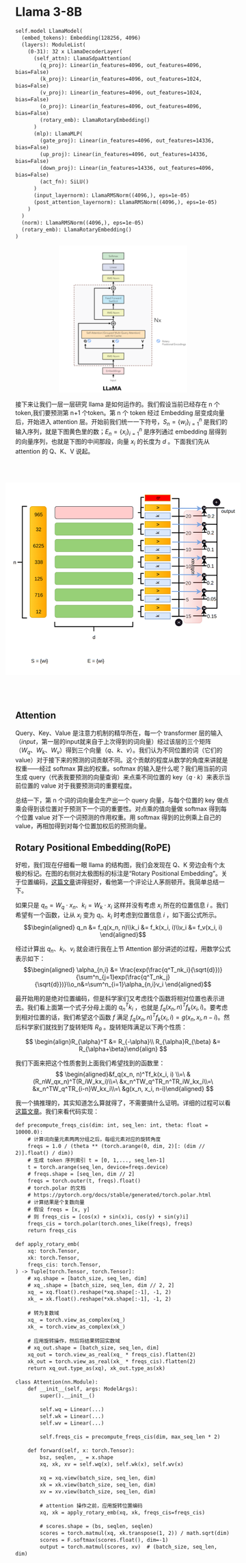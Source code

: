 # Llama 3-8B
```
self.model LlamaModel(
  (embed_tokens): Embedding(128256, 4096)
  (layers): ModuleList(
    (0-31): 32 x LlamaDecoderLayer(
      (self_attn): LlamaSdpaAttention(
        (q_proj): Linear(in_features=4096, out_features=4096, bias=False)
        (k_proj): Linear(in_features=4096, out_features=1024, bias=False)
        (v_proj): Linear(in_features=4096, out_features=1024, bias=False)
        (o_proj): Linear(in_features=4096, out_features=4096, bias=False)
        (rotary_emb): LlamaRotaryEmbedding()
      )
      (mlp): LlamaMLP(
        (gate_proj): Linear(in_features=4096, out_features=14336, bias=False)
        (up_proj): Linear(in_features=4096, out_features=14336, bias=False)
        (down_proj): Linear(in_features=14336, out_features=4096, bias=False)
        (act_fn): SiLU()
      )
      (input_layernorm): LlamaRMSNorm((4096,), eps=1e-05)
      (post_attention_layernorm): LlamaRMSNorm((4096,), eps=1e-05)
    )
  )
  (norm): LlamaRMSNorm((4096,), eps=1e-05)
  (rotary_emb): LlamaRotaryEmbedding()
)
```
<p align="center">
  <img src="../assets/llama/llama.png" width="300">
</p>

接下来让我们一层一层研究 llama 是如何运作的。我们假设当前已经存在 n 个token,我们要预测第 n+1 个token。第 n 个 token 经过 Embedding 层变成向量后，开始进入 attention 层。开始前我们统一一下符号，$S_n=\{w_i\}^n_{i=1}$ 是我们的输入序列，就是下图黄色里的数；$E_n=\{x_i\}^n_{i=1}$ 是序列通过 embedding 层得到的向量序列，也就是下图的中间那段，向量 $x_i$ 的长度为 $d$ 。下面我们先从 attention 的 Q、K、V 说起。
<p align="center">
  <img src="../assets/llama/kv.png" width="450" style="transform: rotate(-90deg); transform-origin: center;" alt="Llama的结构">
</p>

## Attention

Query、Key、Value 是注意力机制的精华所在，每一个 transformer 层的输入（$input$，第一层的input就来自于上次得到的词向量）经过该层的三个矩阵（$W_q、W_k、W_v$）得到三个向量（$q、k、v$）。我们认为不同位置的词（它们的 value）对于接下来的预测的词贡献不同。这个贡献的程度从数学的角度来讲就是权重——经过 softmax 算出的权重。softmax 的输入是什么呢？我们用当前的词生成 query（代表我要预测的向量查询）来点乘不同位置的 key（$q \cdot k$）来表示当前位置的 value 对于我要预测词的重要程度。

总结一下，第 n 个词的词向量会生产出一个 query 向量，与每个位置的 key 做点乘会得到该位置对于预测下一个词的重要性。对点乘的值向量做 softmax 得到每个位置 value 对下一个词预测的作用权重。用 softmax 得到的比例乘上自己的 value，再相加得到对每个位置加权后的预测向量。

## Rotary Positional Embedding(RoPE)
好啦，我们现在仔细看一眼 llama 的结构图，我们会发现在 Q、K 旁边会有个太极的标记。在图的右侧对太极图标的标注是“Rotary Positional Embedding”。关于位置编码，[这篇文章](https://zhuanlan.zhihu.com/p/642884818)讲得挺好，看他第一个评论让人茅厕顿开。我简单总结一下。

如果只是 $q_n = W_q \cdot x_n、k_i = W_k \cdot x_i$ 这样并没有考虑 $x_i$ 所在的位置信息 $i$ 。我们希望有一个函数，让从 $x_i$ 变为 $q_i、k_i$ 时考虑到位置信息 $i$ ，如下面公式所示。
$$\begin{aligned} q_n &= f_q(x_n, n)\\k_i &= f_k(x_i, i)\\v_i &= f_v(x_i, i) \end{aligned}$$

经过计算出 $q_n、k_i、v_i$ 就会进行我在上节 Attention 部分讲述的过程，用数学公式表示如下：
$$\begin{aligned} \alpha_{n,i} &= \frac{exp(\frac{q^T_nk_i}{\sqrt{d}})}{\sum^n_{j=1}exp(\frac{q^T_nk_j}{\sqrt{d}})}\\o_n&=\sum^n_{i=1}\alpha_{n,i}v_i \end{aligned}$$

最开始用的是绝对位置编码，但是科学家们又考虑找个函数将相对位置也表示进去。我们看上面第一个式子分母上面的 $q^T_nk_i$ ，也就是 $f_q(x_n, n)^Tf_k(x_i, i)$。要考虑到相对位置的话，我们希望这个函数 $f$ 满足 $f_q(x_n, n)^Tf_k(x_i, i) = g(x_n, x_i, n-i)$。然后科学家们就找到了旋转矩阵 $R_{\theta}$ 。旋转矩阵满足以下两个性质：

$$
\begin{align}R_{\alpha}^T &= R_{-\alpha}\\ R_{\alpha}R_{\beta} &= R_{\alpha+\beta}\end{align}
$$

我们下面来把这个性质套到上面我们希望找到的函数里：
$$
\begin{aligned}&f_q(x_n, n)^Tf_k(x_i, i) \\=\ &(R_nW_qx_n)^T(R_iW_kx_i)\\=\ &x_n^TW_q^TR_n^TR_iW_kx_i\\=\ &x_n^TW_q^TR_{i-n}W_kx_i\\=\ &g(x_n, x_i, n-i)\end{aligned}
$$

我一个搞推理的，其实知道怎么算就得了，不需要搞什么证明。详细的过程可以看[这篇文章](https://www.kexue.fm/archives/8265)。我们来看代码实现：
```
def precompute_freqs_cis(dim: int, seq_len: int, theta: float = 10000.0):
    # 计算词向量元素两两分组之后，每组元素对应的旋转角度
    freqs = 1.0 / (theta ** (torch.arange(0, dim, 2)[: (dim // 2)].float() / dim))
    # 生成 token 序列索引 t = [0, 1,..., seq_len-1]
    t = torch.arange(seq_len, device=freqs.device)
    # freqs.shape = [seq_len, dim // 2] 
    freqs = torch.outer(t, freqs).float()
    # torch.polar 的文档
    # https://pytorch.org/docs/stable/generated/torch.polar.html
    # 计算结果是个复数向量
    # 假设 freqs = [x, y]
    # 则 freqs_cis = [cos(x) + sin(x)i, cos(y) + sin(y)i]
    freqs_cis = torch.polar(torch.ones_like(freqs), freqs)
    return freqs_cis

def apply_rotary_emb(
    xq: torch.Tensor,
    xk: torch.Tensor,
    freqs_cis: torch.Tensor,
) -> Tuple[torch.Tensor, torch.Tensor]:
    # xq.shape = [batch_size, seq_len, dim]
    # xq_.shape = [batch_size, seq_len, dim // 2, 2]
    xq_ = xq.float().reshape(*xq.shape[:-1], -1, 2)
    xk_ = xk.float().reshape(*xk.shape[:-1], -1, 2)
    
    # 转为复数域
    xq_ = torch.view_as_complex(xq_)
    xk_ = torch.view_as_complex(xk_)
    
    # 应用旋转操作，然后将结果转回实数域
    # xq_out.shape = [batch_size, seq_len, dim]
    xq_out = torch.view_as_real(xq_ * freqs_cis).flatten(2)
    xk_out = torch.view_as_real(xk_ * freqs_cis).flatten(2)
    return xq_out.type_as(xq), xk_out.type_as(xk)

class Attention(nn.Module):
    def __init__(self, args: ModelArgs):
        super().__init__()

        self.wq = Linear(...)
        self.wk = Linear(...)
        self.wv = Linear(...)
        
        self.freqs_cis = precompute_freqs_cis(dim, max_seq_len * 2)

    def forward(self, x: torch.Tensor):
        bsz, seqlen, _ = x.shape
        xq, xk, xv = self.wq(x), self.wk(x), self.wv(x)

        xq = xq.view(batch_size, seq_len, dim)
        xk = xk.view(batch_size, seq_len, dim)
        xv = xv.view(batch_size, seq_len, dim)

        # attention 操作之前，应用旋转位置编码
        xq, xk = apply_rotary_emb(xq, xk, freqs_cis=freqs_cis)
        
        # scores.shape = (bs, seqlen, seqlen)
        scores = torch.matmul(xq, xk.transpose(1, 2)) / math.sqrt(dim)
        scores = F.softmax(scores.float(), dim=-1)
        output = torch.matmul(scores, xv)  # (batch_size, seq_len, dim)
```